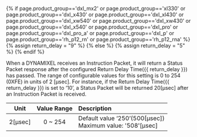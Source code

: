 {% if page.product_group=='dxl_mx2' or page.product_group=='xl330' or page.product_group=='dxl_x430' or page.product_group=='dxl_xl430' or page.product_group=='dxl_xw540' or page.product_group=='dxl_xw430' or page.product_group=='dxl_x540' or page.product_group=='dxl_pro' or page.product_group=='dxl_pro_a' or page.product_group=='dxl_p' or page.product_group=='rh_p12_rn' or page.product_group=='rh_p12_rna' %}
{% assign return_delay = "9" %}
{% else %}
{% assign return_delay = "5" %}
{% endif %}

When a DYNAMIXEL receives an Instruction Packet, it will return a Status Packet response after the configured Return Delay Time({{ return_delay }}) has passed.    The range of configurable values for this setting is 0 to 254 (0XFE) in units of 2 [μsec]. For instance, if the Return Delay Time({{ return_delay }}) is set to ‘10’, a Status Packet will be returned 20[μsec] after an Instruction Packet is received.

|  Unit   | Value Range | Description                                                    |
|:-------:|:-----------:|:---------------------------------------------------------------|
| 2[μsec] |   0 ~ 254   | Default value ‘250’(500[μsec]) <br> Maximum value: '508'[μsec] |
